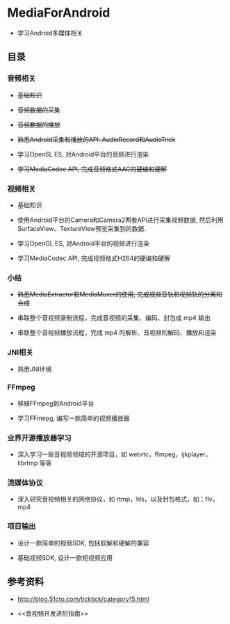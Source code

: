 # MediaForAndroid

* 学习Android多媒体相关

## 目录

### 音频相关

* ~~基础知识~~

* ~~音频数据的采集~~ 

* ~~音频数据的播放~~

* ~~熟悉Android采集和播放的API: AudioRecord和AudioTrick~~

* 学习OpenSL ES, 对Android平台的音频进行渲染

* ~~学习MediaCodec API, 完成音频格式AAC的硬编和硬解~~

### 视频相关

* 基础知识

* 使用Android平台的Camera和Camera2两套API进行采集视频数据, 然后利用 SurfaceView、TextureView预览采集到的数据.

* 学习OpenGL ES, 对Android平台的视频进行渲染

* 学习MediaCodec API, 完成视频格式H264的硬编和硬解

### 小结

* ~~熟悉MediaExtractor和MediaMuxer的使用, 完成视频音轨和视频轨的分离和合成~~

* 串联整个音视频录制流程，完成音视频的采集、编码、封包成 mp4 输出

* 串联整个音视频播放流程，完成 mp4 的解析、音视频的解码、播放和渲染

### JNI相关

* 熟悉JNI环境

### FFmpeg

* 移植FFmpeg到Android平台

* 学习FFmepg, 编写一款简单的视频播放器

### 业界开源播放器学习

* 深入学习一些音视频领域的开源项目，如 webrtc，ffmpeg，ijkplayer，librtmp 等等

### 流媒体协议

* 深入研究音视频相关的网络协议，如 rtmp，hls，以及封包格式，如：flv，mp4

### 项目输出

* 设计一款简单的视频SDK, 包括软解和硬解的兼容

* 基础视频SDK, 设计一款短视频应用

## 参考资料

* http://blog.51cto.com/ticktick/category15.html

* <<音视频开发进阶指南>>
